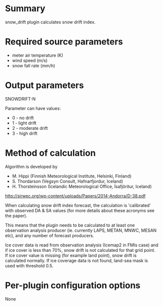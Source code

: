 # Summary

snow_drift plugin calculates snow drift index.

# Required source parameters

* meter air temperature (K)
* wind speed (m/s)
* snow fall rate (mm/h)

# Output parameters

SNOWDRIFT-N

Parameter can have values:

* 0 - no drift
* 1 - light drift
* 2 - moderate drift
* 3 - high drift

# Method of calculation

Algorithm is developed by

* M. Hippi (Finnish Meteorological Institute, Helsinki, Finland)
* S. Thordarson (Vegsyn Consult, Hafnarfjordur, Iceland) 
* H. Thorsteinsson (Icelandic Meteorological Office, Ísafjörður, Iceland)
 
http://sirwec.org/wp-content/uploads/Papers/2014-Andorra/D-38.pdf

When calculating snow drift index forecast, the calculation is 'calibrated'
with observed DA & SA values (for more details about these acronyms see the paper).

This means that the plugin needs to be calculated to at least one observation
analysis producer (ie. currently LAPS, METAN, MNWC, MESAN etc), and any number 
of forecast producers.

Ice cover data is read from observation analysis (Icemap2 in FMIs case) and
if ice cover is less than 70%, snow drift is not calculated for that grid point.
If ice cover value is missing (for example land point), snow drift is calculated
normally. If ice coverage data is not found, land-sea mask is used with threshold 0.5.

# Per-plugin configuration options

None
